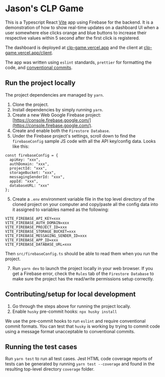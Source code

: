 # Jason's CLP Game

This is a Typescript React [Vite](https://vitejs.dev/) app using Firebase for the backend. It is a demonstration of how to show real-time updates on a dashboard UI when a user somewhere else clicks orange and blue buttons to increase their respective values within 5 second after the first click is registered.

The dashboard is deployed at [clp-game.vercel.app](https://clp-game.vercel.app) and the client at [clp-game.vercel.app/client](https://clp-game.vercel.app/client).

The app was written using `eslint` standards, `prettier` for formatting the code, and [conventional commits](https://www.conventionalcommits.org/en/v1.0.0/).

## Run the project locally

The project dependencies are managed by `yarn`.

1. Clone the project.
2. Install dependencies by simply running `yarn`.
3. Create a new Web Google Firebase project: [https://console.firebase.google.com/](https://console.firebase.google.com/).
4. Create and enable both the `Firestore Database`.
5. Under the Firebase project's settings, scroll down to find the `firebaseConfig` sample JS code with all the API key/config data. Looks like this:

```
const firebaseConfig = {
  apiKey: "xxx",
  authDomain: "xxx",
  projectId: "xxx",
  storageBucket: "xxx",
  messagingSenderId: "xxx",
  appId: "xxx",
  databaseURL: "xxx"
};
```

5. Create a `.env` environment variable file in the top level directory of the cloned project on your computer and copy/paste all the config data into it assigned to variables named as the following:

```
VITE_FIREBASE_API_KEY=xxx
VITE_FIREBASE_AUTH_DOMAIN=xxx
VITE_FIREBASE_PROJECT_ID=xxx
VITE_FIREBASE_STORAGE_BUCKET=xxx
VITE_FIREBASE_MESSAGING_SENDER_ID=xxx
VITE_FIREBASE_APP_ID=xxx
VITE_FIREBASE_DATABASE_URL=xxx
```

Then `src/firebaseConfig.ts` should be able to read them when you run the project.

7. Run `yarn dev` to launch the project locally in your web browser. If you get a Firebase error, check the `Rules` tab of the `Firestore Database` to make sure the project has the read/write permissions setup correctly.

## Contributing/setup for local development

1. Go through the steps above for running the project locally.
2. Enable `husky` pre-commit hooks: `npx husky install`

We use the pre-commit hooks to run `eslint` and require conventional commit formats. You can test that `husky` is working by trying to commit code using a message format unacceptable to conventional commits.

## Running the test cases

Run `yarn test` to run all test cases. Jest HTML code coverage reports of tests can be generated by running `yarn test --coverage` and found in the resulting top-level directory `coverage` folder.
